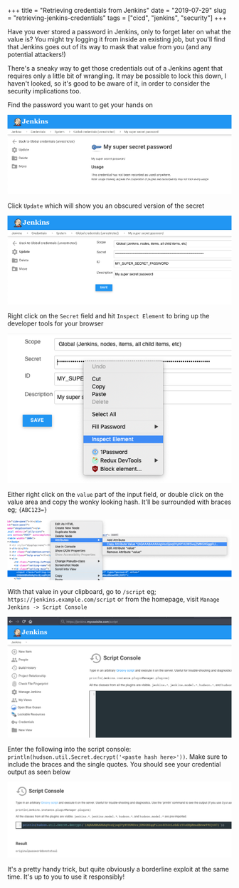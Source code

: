 +++
title = "Retrieving credentials from Jenkins"
date = "2019-07-29"
slug = "retrieving-jenkins-credentials"
tags = ["cicd", "jenkins", "security"]
+++

Have you ever stored a password in Jenkins, only to forget later on what the value is? You might try logging it from inside an existing job, but you'll find that Jenkins goes out of its way to mask that value from you (and any potential attackers!)

There's a sneaky way to get those credentials out of a Jenkins agent that requires only a little bit of wrangling. It may be possible to lock this down, I haven't looked, so it's good to be aware of it, in order to consider the security implications too.

Find the password you want to get your hands on

[![A screenshot of the Jenkins UI. It is showing the credentials section. It depicts a password entry called "My super secret password" although no actual credentials are visible.](credential-view.png)](credential-view.png)

Click `Update` which will show you an obscured version of the secret

[![A screenshot of the Jenkins UI progressed from the previous image. Metadata about the selected credential are visible such as scope, ID and description. There is a secret field but it just contains dots like any normal password field does, rather than the actual password text.](credential-update.png)](credential-update.png)

Right click on the `Secret` field and hit `Inspect Element` to bring up the developer tools for your browser

[![A screenshot of the Jenkins UI. The user has right clicked on the secret field of the credential metadata. Their browser context menu is visible, invoked by right clicking. The "Inspect Element" item is highlighted but not yet clicked.](inspect-element.png)](inspect-element.png)

Either right click on the `value` part of the input field, or double click on the value area and copy the wonky looking hash. It'll be surrounded with braces eg; `{ABC123=}`

[![A screenshot of the Firefox browser tools. The user has found the DOM node for the redacted input in the element selector pane. They have right clicked it, bringing up the browser context menu and have highlighted "Copy attribute alue" under the "Attributes" submenu.](credential-hash.png)](credential-hash.png)

With that value in your clipboard, go to `/script` eg; `https://jenkins.example.com/script` or from the homepage, visit `Manage Jenkins -> Script Console`

[![A screenshot of the Jenkins UI. It shows the "Script Console" page which lives under /script by default.](script-console.png)](script-console.png)

Enter the following into the script console: `println(hudson.util.Secret.decrypt('<paste hash here>'))`. Make sure to include the braces and the single quotes. You should see your credential output as seen below

[![A screenshot of the Jenkins Script Console UI. The user has pasted the copied input from the Firefox browser tools that was open in an earlier screenshot. This input has been wrapped in some Jenkins functions. Below the Script Console is an output area with the actual password of the credential that was previously redacted.](final-result.png)](final-result.png)

It's a pretty handy trick, but quite obviously a borderline exploit at the same time. It's up to you to use it responsibly!
